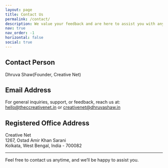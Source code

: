 ```yaml
---
layout: page
title: Contact Us
permalink: /contact/
description: We value your feedback and are here to assist you with any questions or concerns you may have about Creative Net and our services. Please find our contact details below
nav: true
nav_order: -1
horizontal: false
social: true
---
```


## Contact Person

Dhruva Shaw(Founder, Creative Net)

## Email Address

For general inquiries, support, or feedback, reach us at: hello@theccreativenet.in or creativenet@dhruvashaw.in

## Registered Office Address

Creative Net <br/>
1267, Ostad Amir Khan Sarani <br/>
Kolkata, West Bengal, India - 700082

---

Feel free to contact us anytime, and we’ll be happy to assist you.
